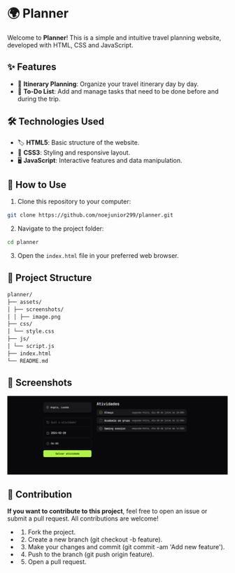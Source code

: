 # 🌍 Planner

Welcome to **Planner**! This is a simple and intuitive travel planning website, developed with HTML, CSS and JavaScript.

## ✨ Features

- 📅 **Itinerary Planning**: Organize your travel itinerary day by day.
- 📝 **To-Do List**: Add and manage tasks that need to be done before and during the trip.

## 🛠️ Technologies Used

- 🏷️ **HTML5**: Basic structure of the website.
- 🎨 **CSS3**: Styling and responsive layout.
- 🖥️ **JavaScript**: Interactive features and data manipulation.

## 🚀 How to Use

1. Clone this repository to your computer:
```sh
git clone https://github.com/noejunior299/planner.git
```
2. Navigate to the project folder:
```sh
cd planner
```
3. Open the `index.html` file in your preferred web browser.

## 📂 Project Structure

```sh
planner/
├── assets/
│ ├── screenshots/
│ │ ├── image.png
├── css/
│ └── style.css
├── js/
│ └── script.js
├── index.html
└── README.md

```
## 📸 Screenshots

<img src="/assets/screenshots/image.png">

## 🤝 Contribution
**If you want to contribute to this project**, feel free to open an issue or submit a pull request. All contributions are welcome!

- 1. Fork the project.
- 2. Create a new branch (git checkout -b feature).
- 3. Make your changes and commit (git commit -am 'Add new feature').
- 4. Push to the branch (git push origin feature).
- 5. Open a pull request.
